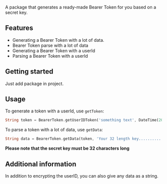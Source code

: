 A package that generates a ready-made Bearer Token for you based on a secret key.

## Features

- Generating a Bearer Token with a lot of data.
- Bearer Token parse with a lot of data
- Generating a Bearer Token with a userId
- Parsing a Bearer Token with a userId

## Getting started

Just add package in project.

## Usage

To generate a token with a userId, use `getToken`:
```dart
String token = BearerToken.getUserIDToken('something text', DateTime(2025), 'Your 32 length key..............')
```
To parse a token with a lot of data, use `getData`:
```dart
String data = BearerToken.getData(token, 'Your 32 length key..............');
```

**Please note that the secret key must be 32 characters long**

## Additional information

In addition to encrypting the userID, you can also give any data as a string.